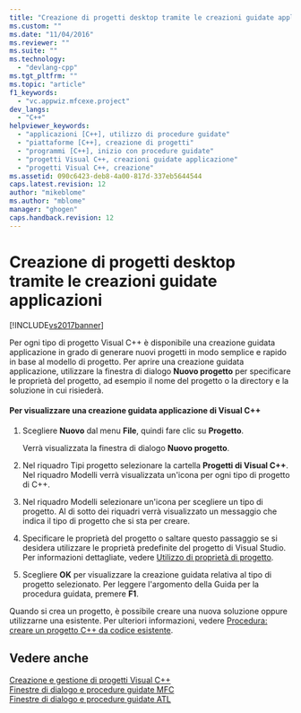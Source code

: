 ```yaml
---
title: "Creazione di progetti desktop tramite le creazioni guidate applicazioni | Microsoft Docs"
ms.custom: ""
ms.date: "11/04/2016"
ms.reviewer: ""
ms.suite: ""
ms.technology: 
  - "devlang-cpp"
ms.tgt_pltfrm: ""
ms.topic: "article"
f1_keywords: 
  - "vc.appwiz.mfcexe.project"
dev_langs: 
  - "C++"
helpviewer_keywords: 
  - "applicazioni [C++], utilizzo di procedure guidate"
  - "piattaforme [C++], creazione di progetti"
  - "programmi [C++], inizio con procedure guidate"
  - "progetti Visual C++, creazioni guidate applicazione"
  - "progetti Visual C++, creazione"
ms.assetid: 090c6423-deb8-4a00-817d-337eb5644544
caps.latest.revision: 12
author: "mikeblome"
ms.author: "mblome"
manager: "ghogen"
caps.handback.revision: 12
---
```

# Creazione di progetti desktop tramite le creazioni guidate applicazioni
[!INCLUDE[vs2017banner](../assembler/inline/includes/vs2017banner.md)]

Per ogni tipo di progetto Visual C\+\+ è disponibile una creazione guidata applicazione in grado di generare nuovi progetti in modo semplice e rapido in base al modello di progetto.  Per aprire una creazione guidata applicazione, utilizzare la finestra di dialogo **Nuovo progetto** per specificare le proprietà del progetto, ad esempio il nome del progetto o la directory e la soluzione in cui risiederà.  
  
#### Per visualizzare una creazione guidata applicazione di Visual C\+\+  
  
1.  Scegliere **Nuovo** dal menu **File**, quindi fare clic su **Progetto**.  
  
     Verrà visualizzata la finestra di dialogo **Nuovo progetto**.  
  
2.  Nel riquadro Tipi progetto selezionare la cartella **Progetti di Visual C\+\+**.  Nel riquadro Modelli verrà visualizzata un'icona per ogni tipo di progetto di C\+\+.  
  
3.  Nel riquadro Modelli selezionare un'icona per scegliere un tipo di progetto.  Al di sotto dei riquadri verrà visualizzato un messaggio che indica il tipo di progetto che si sta per creare.  
  
4.  Specificare le proprietà del progetto o saltare questo passaggio se si desidera utilizzare le proprietà predefinite del progetto di Visual Studio.  Per informazioni dettagliate, vedere [Utilizzo di proprietà di progetto](../ide/working-with-project-properties.md).  
  
5.  Scegliere **OK** per visualizzare la creazione guidata relativa al tipo di progetto selezionato.  Per leggere l'argomento della Guida per la procedura guidata, premere **F1**.  
  
 Quando si crea un progetto, è possibile creare una nuova soluzione oppure utilizzarne una esistente.  Per ulteriori informazioni, vedere [Procedura: creare un progetto C\+\+ da codice esistente](../ide/how-to-create-a-cpp-project-from-existing-code.md).  
  
## Vedere anche  
 [Creazione e gestione di progetti Visual C\+\+](../ide/creating-and-managing-visual-cpp-projects.md)   
 [Finestre di dialogo e procedure guidate MFC](../mfc/reference/mfc-wizards-and-dialog-boxes.md)   
 [Finestre di dialogo e procedure guidate ATL](../atl/reference/atl-wizards-and-dialog-boxes.md)
